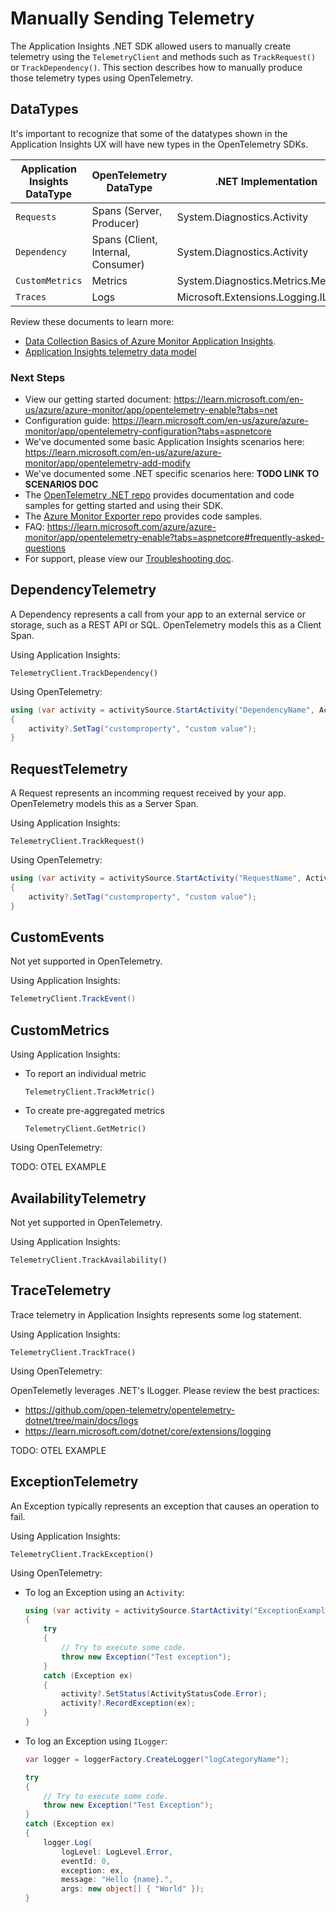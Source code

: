 # Manually Sending Telemetry

The Application Insights .NET SDK allowed users to manually create telemetry using the `TelemetryClient` and methods such as `TrackRequest()` or `TrackDependency()`. This section describes how to manually produce those telemetry types using OpenTelemetry.

## DataTypes

It's important to recognize that some of the datatypes shown in the Application Insights UX will have new types in the OpenTelemetry SDKs.

| Application Insights DataType | OpenTelemetry DataType             | .NET Implementation                  |
|-------------------------------|------------------------------------|--------------------------------------|
| `Requests`                    | Spans (Server, Producer)           | System.Diagnostics.Activity          |
| `Dependency`                  | Spans (Client, Internal, Consumer) | System.Diagnostics.Activity          |
| `CustomMetrics`               | Metrics                            | System.Diagnostics.Metrics.Meter     |
| `Traces`                      | Logs                               | Microsoft.Extensions.Logging.ILogger |

Review these documents to learn more:
 - [Data Collection Basics of Azure Monitor Application Insights](https://learn.microsoft.com/azure/azure-monitor/app/opentelemetry-overview).
 - [Application Insights telemetry data model](https://learn.microsoft.com/azure/azure-monitor/app/data-model-complete)

### Next Steps
- View our getting started document: https://learn.microsoft.com/en-us/azure/azure-monitor/app/opentelemetry-enable?tabs=net
- Configuration guide: https://learn.microsoft.com/en-us/azure/azure-monitor/app/opentelemetry-configuration?tabs=aspnetcore
- We've documented some basic Application Insights scenarios here: https://learn.microsoft.com/en-us/azure/azure-monitor/app/opentelemetry-add-modify
- We've documented some .NET specific scenarios here: **TODO LINK TO SCENARIOS DOC**
- The [OpenTelemetry .NET repo](https://github.com/open-telemetry/opentelemetry-dotnet) provides documentation and code samples for getting started and using their SDK.
- The [Azure Monitor Exporter repo](https://github.com/Azure/azure-sdk-for-net/tree/main/sdk/monitor/Azure.Monitor.OpenTelemetry.Exporter) provides code samples. 
- FAQ: https://learn.microsoft.com/azure/azure-monitor/app/opentelemetry-enable?tabs=aspnetcore#frequently-asked-questions
- For support, please view our [Troubleshooting doc](https://learn.microsoft.com/azure/azure-monitor/app/opentelemetry-enable?tabs=net#troubleshooting).



## DependencyTelemetry

A Dependency represents a call from your app to an external service or storage, such as a REST API or SQL. OpenTelemetry models this as a Client Span.

Using Application Insights:
```
TelemetryClient.TrackDependency()
```

Using OpenTelemetry:
```csharp
using (var activity = activitySource.StartActivity("DependencyName", ActivityKind.Client))
{
    activity?.SetTag("customproperty", "custom value");
}
```

## RequestTelemetry

A Request represents an incomming request received by your app. OpenTelemetry models this as a Server Span.

Using Application Insights:
```
TelemetryClient.TrackRequest()
``` 

Using OpenTelemetry:
```csharp
using (var activity = activitySource.StartActivity("RequestName", ActivityKind.Server))
{
    activity?.SetTag("customproperty", "custom value");
}
```

## CustomEvents

Not yet supported in OpenTelemetry.

Using Application Insights:
```csharp
TelemetryClient.TrackEvent()
```

## CustomMetrics

Using Application Insights:
- To report an individual metric
    ```
    TelemetryClient.TrackMetric()
    ```
- To create pre-aggregated metrics
    ```
    TelemetryClient.GetMetric()
    ```

Using OpenTelemetry:

TODO: OTEL EXAMPLE

## AvailabilityTelemetry

Not yet supported in OpenTelemetry.

Using Application Insights:
```
TelemetryClient.TrackAvailability()
```

## TraceTelemetry

Trace telemetry in Application Insights represents some log statement.

Using Application Insights:
```
TelemetryClient.TrackTrace()
``` 

Using OpenTelemetry:

OpenTelemetly leverages .NET's ILogger.
Please review the best practices: 
- https://github.com/open-telemetry/opentelemetry-dotnet/tree/main/docs/logs
- https://learn.microsoft.com/dotnet/core/extensions/logging

TODO: OTEL EXAMPLE

## ExceptionTelemetry

An Exception typically represents an exception that causes an operation to fail.

Using Application Insights:
```
TelemetryClient.TrackException()
```

Using OpenTelemetry:
- To log an Exception using an `Activity`:
    ```csharp
    using (var activity = activitySource.StartActivity("ExceptionExample"))
    {
        try
        {
            // Try to execute some code.
            throw new Exception("Test exception");
        }
        catch (Exception ex)
        {
            activity?.SetStatus(ActivityStatusCode.Error);
            activity?.RecordException(ex);
        }
    }
    ```

- To log an Exception using `ILogger`:
    ```csharp
    var logger = loggerFactory.CreateLogger("logCategoryName");

    try
    {
        // Try to execute some code.
        throw new Exception("Test Exception");
    }
    catch (Exception ex)
    {
        logger.Log(
            logLevel: LogLevel.Error,
            eventId: 0,
            exception: ex,
            message: "Hello {name}.",
            args: new object[] { "World" });
    }
    ```
